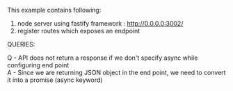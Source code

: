 This example contains following:

1) node server using fastify framework : http://0.0.0.0:3002/
2) register routes which exposes an endpoint

QUERIES:

Q - API does not return a response if we don't specify async while configuring end point  
A - Since we are returning JSON object in the end point, we need to convert it into a promise (async keyword)  
